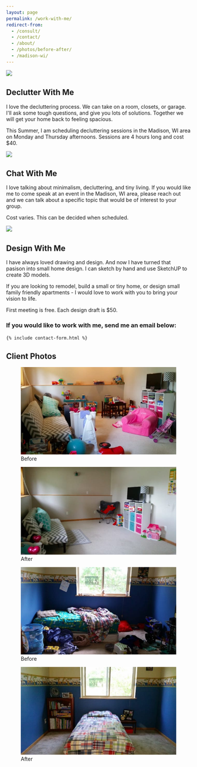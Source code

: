 ```yaml
---
layout: page
permalink: /work-with-me/
redirect-from:
  - /consult/
  - /contact/
  - /about/
  - /photos/before-after/
  - /madison-wi/
---
```



<div class="page__section">
  <img src="{{site.url}}/assets/images/declutter-with-me.jpg" class="page__section__image">
  <h2 class="page__section__title">Declutter With Me</h2>
  <p>I love the decluttering process. We can take on a room, closets, or garage. I'll ask some tough questions, and give you lots of solutions. Together we will get your home back to feeling spacious.</p>
  <p>This Summer, I am scheduling decluttering sessions in the Madison, WI area on Monday and Thursday afternoons. Sessions are 4 hours long and cost $40.</p>
</div>
<div class="page__section">
  <img src="{{site.url}}/assets/images/chat-with-me.jpg" class="page__section__image">
  <h2 class="page__section__title">Chat With Me</h2>
  <p>I love talking about minimalism, decluttering, and tiny living. If you would like me to come speak at an event in the Madison, WI area, please reach out and we can talk about a specific topic that would be of interest to your group.</p>
  <p>Cost varies. This can be decided when scheduled.</p>
</div>
<div class="page__section">
  <img src="{{site.url}}/assets/images/design-with-me.jpg" class="page__section__image">
  <h2 class="page__section__title">Design With Me</h2>
  <p>I have always loved drawing and design. And now I have turned that pasison into small home design. I can sketch by hand and use SketchUP to create 3D models.</p>
  <p>If you are looking to remodel, build a small or tiny home, or design small family friendly apartments - I would love to work with you to bring your vision to life.</p>
  <p>First meeting is free. Each design draft is $50.</p>
</div>

<div>
  <div class="contact__box">
    <h3 class="title">If you would like to work with me, send me an email below:</h3>

    {% include contact-form.html %}
  </div>
</div>

<h2>Client Photos</h2>

<div class="image-set image-set--vertical">
  <figure>
    <img src="/assets/images/photo-pages/before-after/toys-before.jpg">
    <figcaption>Before</figcaption>
  </figure>
  <figure>  
    <img src="/assets/images/photo-pages/before-after/toys-after.jpg">
    <figcaption>After</figcaption>
  </figure>
</div>

<div class="image-set image-set--vertical">
  <figure>
    <img src="/assets/images/photo-pages/before-after/boys-room-bed-before.jpg">
    <figcaption>Before</figcaption>
  </figure>
  <figure>  
    <img src="/assets/images/photo-pages/before-after/boys-room-bed-after.jpg">
    <figcaption>After</figcaption>
  </figure>
</div>

